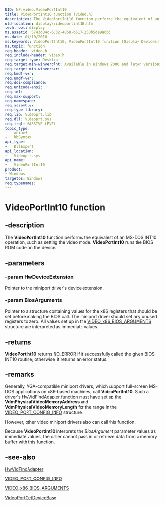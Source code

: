 ```yaml
---
UID: NF:video.VideoPortInt10
title: VideoPortInt10 function (video.h)
description: The VideoPortInt10 function performs the equivalent of an MS-DOS INT10 operation, such as setting the video mode. VideoPortInt10 runs the BIOS ROM code on the device.
old-location: display\videoportint10.htm
tech.root: display
ms.assetid: 5743d84c-6132-4058-b517-250b5de9a6b5
ms.date: 05/10/2018
ms.keywords: VideoPortInt10, VideoPortInt10 function [Display Devices], VideoPort_Functions_681fc4cc-f8f5-4d26-b3eb-8f4098339470.xml, display.videoportint10, video/VideoPortInt10
ms.topic: function
req.header: video.h
req.include-header: Video.h
req.target-type: Desktop
req.target-min-winverclnt: Available in Windows 2000 and later versions of the Windows operating systems.
req.target-min-winversvr: 
req.kmdf-ver: 
req.umdf-ver: 
req.ddi-compliance: 
req.unicode-ansi: 
req.idl: 
req.max-support: 
req.namespace: 
req.assembly: 
req.type-library: 
req.lib: Videoprt.lib
req.dll: Videoprt.sys
req.irql: PASSIVE_LEVEL
topic_type:
-	APIRef
-	kbSyntax
api_type:
-	DllExport
api_location:
-	Videoprt.sys
api_name:
-	VideoPortInt10
product:
- Windows
targetos: Windows
req.typenames: 
---
```


# VideoPortInt10 function


## -description


The <b>VideoPortInt10</b> function performs the equivalent of an MS-DOS INT10 operation, such as setting the video mode. <b>VideoPortInt10</b> runs the BIOS ROM code on the device.


## -parameters




### -param HwDeviceExtension

Pointer to the miniport driver's device extension.


### -param BiosArguments

Pointer to a structure containing values for the x86 registers that should be set before making the BIOS call. The miniport driver should set any unused registers to zero. All values set up in the <a href="https://msdn.microsoft.com/library/windows/hardware/ff570553">VIDEO_x86_BIOS_ARGUMENTS</a> structure are interpreted as immediate values.


## -returns



<b>VideoPortInt10</b> returns NO_ERROR if it successfully called the given BIOS INT10 routine; otherwise, it returns an error status.




## -remarks



Generally, VGA-compatible miniport drivers, which support full-screen MS-DOS applications on x86-based machines, call <b>VideoPortInt10</b>. Such a driver's <a href="https://msdn.microsoft.com/8c880eff-4b4c-439e-9239-f2343c1fe084">HwVidFindAdapter</a> function must have set up the <b>VdmPhysicalVideoMemoryAddress</b> and <b>VdmPhysicalVideoMemoryLength</b> for the range in the <a href="https://msdn.microsoft.com/library/windows/hardware/ff570531">VIDEO_PORT_CONFIG_INFO</a> structure.

However, other video miniport drivers also can call this function.

Because <b>VideoPortInt10</b> interprets the <i>BiosArgument</i> parameter values as immediate values, the caller cannot pass in or retrieve data from a memory buffer with this function. 




## -see-also




<a href="https://msdn.microsoft.com/8c880eff-4b4c-439e-9239-f2343c1fe084">HwVidFindAdapter</a>



<a href="https://msdn.microsoft.com/library/windows/hardware/ff570531">VIDEO_PORT_CONFIG_INFO</a>



<a href="https://msdn.microsoft.com/library/windows/hardware/ff570553">VIDEO_x86_BIOS_ARGUMENTS</a>



<a href="https://msdn.microsoft.com/library/windows/hardware/ff570310">VideoPortGetDeviceBase</a>
 

 

